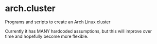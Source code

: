 arch.cluster
============

Programs and scripts to create an Arch Linux cluster

Currently it has MANY hardcoded assumptions, but this
will improve over time and hopefully become more flexible.
